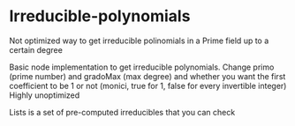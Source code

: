 # Irreducible-polynomials
Not optimized way to get irreducible polinomials in a Prime field up to a certain degree

Basic node implementation to get irreducible polynomials. Change primo (prime number) and gradoMax (max degree) and whether you want the first coefficient to be 1 or not (monici, true for 1, false for every invertible integer)
Highly unoptimized

Lists is a set of pre-computed irreducibles that you can check
